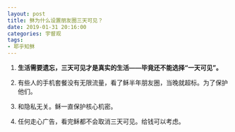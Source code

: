 ```yaml
---
layout: post
title: 稣为什么设置朋友圈三天可见？
date: 2019-01-31 20:16:00
categories: 宇督观
tags:
- 耶乎知稣
---
```

1. **生活需要遗忘，三天可见才是真实的生活——毕竟还不能选择“一天可见”。**

2. 有些人的手机套餐没有无限流量，看了稣半年朋友圈，当晚就超标。为了保护他们。

3. 和隐私无关。稣一直保护核心机密。

4. 任何走心广告，看完稣都不会取消三天可见。给钱可以考虑。
